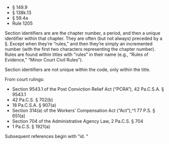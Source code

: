 * § 149.9
* § 138k.13
* § 59.4a
* Rule 1205

Section identifiers are are the chapter number, a period, and then a unique identifier within that chapter. They are often (but not always) preceded by a §. Except when they’re “rules,” and then they’re simply an incremented number (with the first two characters representing the chapter number). Rules are found within titles with “rules” in their name (e.g., “Rules of Evidence,” “Minor Court Civil Rules”).

Section identifiers are not unique within the code, only within the title.

From court rulings:

* Section 9543.1 of the Post Conviction Relief Act (“PCRA”), 42 Pa.C.S.A. § 9543.1
* 42 Pa.C.S. § 702(b)
* 18 Pa.C.S.A. § 907(a)
* Section 314(a) of the Workers’ Compensation Act (“Act”),^1 77 P.S. § 651(a)
* Section 704 of the Administrative Agency Law, 2 Pa.C.S. § 704
* 1 Pa.C.S. § 1921(a)

Subsequent references begin with “id. "
